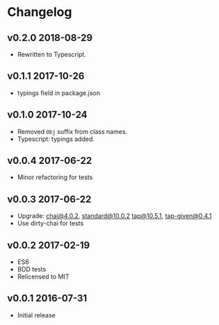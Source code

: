 # Changelog

## v0.2.0 2018-08-29

* Rewritten to Typescript.

## v0.1.1 2017-10-26

* typings field in package.json

## v0.1.0 2017-10-24

* Removed `Obj` suffix from class names.
* Typescript: typings added.

## v0.0.4 2017-06-22

* Minor refactoring for tests

## v0.0.3 2017-06-22

* Upgrade: chai@4.0.2, standard@10.0.2 tap@10.5.1, tap-given@0.4.1
* Use dirty-chai for tests

## v0.0.2 2017-02-19

* ES6
* BDD tests
* Relicensed to MIT

## v0.0.1 2016-07-31

* Initial release
